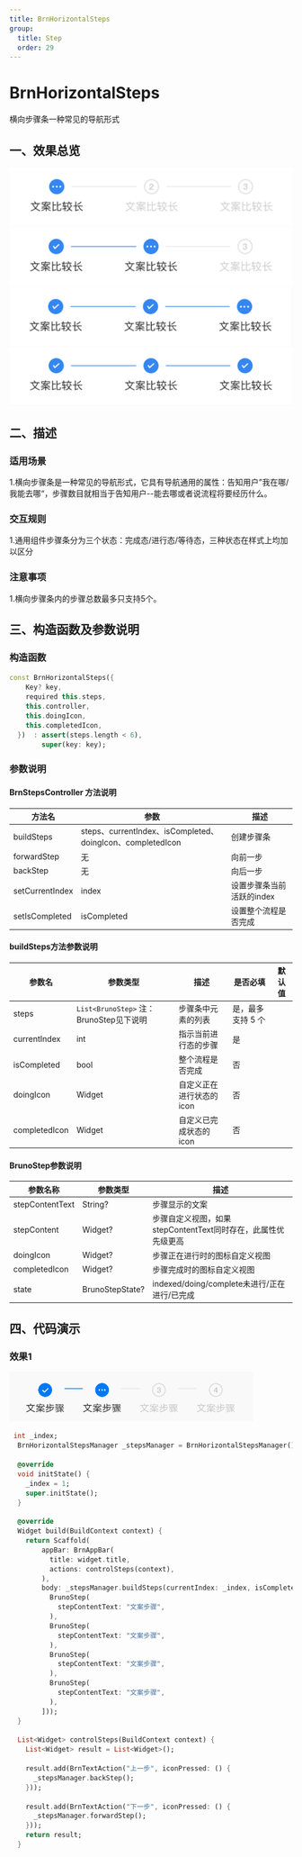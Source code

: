 ```yaml
---
title: BrnHorizontalSteps
group:
  title: Step
  order: 29
---
```



# BrnHorizontalSteps


横向步骤条一种常见的导航形式

## 一、效果总览

<img src="./img/BrnHorizontalSteps1.jpg" style="zoom:50%;" /><img src="./img/BrnHorizontalSteps2.jpg" style="zoom:50%;" /><img src="./img/BrnHorizontalSteps3.jpg" style="zoom:50%;" /><img src="./img/BrnHorizontalSteps4.jpg" style="zoom:50%;" />

## 二、描述

### 适用场景

1.横向步骤条是一种常见的导航形式，它具有导航通用的属性：告知用户”我在哪/我能去哪“，步骤数目就相当于告知用户--能去哪或者说流程将要经历什么。

### 交互规则

1.通用组件步骤条分为三个状态：完成态/进行态/等待态，三种状态在样式上均加以区分

### **注意事项**

1.横向步骤条内的步骤总数最多只支持5个。

## 三、构造函数及参数说明

### 构造函数

```dart
const BrnHorizontalSteps({
    Key? key,
    required this.steps,
    this.controller,
    this.doingIcon,
    this.completedIcon,
  })  : assert(steps.length < 6),
        super(key: key);
```

### 参数说明

#### BrnStepsController 方法说明

| **方法名** | **参数** | **描述** |
| --- | --- | --- |
| buildSteps | steps、currentIndex、isCompleted、doingIcon、completedIcon | 创建步骤条 |
| forwardStep | 无 | 向前一步 |
| backStep | 无 | 向后一步 |
| setCurrentIndex | index | 设置步骤条当前活跃的index |
| setIsCompleted | isCompleted | 设置整个流程是否完成 |

#### buildSteps方法参数说明

| **参数名** | **参数类型** | **描述** | **是否必填** | **默认值** |
| --- | --- | --- | --- | --- |
| steps | `List<BrunoStep>` 注：BrunoStep见下说明 | 步骤条中元素的列表 | 是，最多支持 5 个 |  |
| currentIndex | int | 指示当前进行态的步骤 | 是 |  |
| isCompleted | bool | 整个流程是否完成 | 否 |  |
| doingIcon | Widget | 自定义正在进行状态的icon | 否 |  |
| completedIcon | Widget | 自定义已完成状态的icon | 否 |  |

#### BrunoStep参数说明

| 参数名称 | 参数类型 | 描述 |
| --- | --- | --- |
| stepContentText | String? | 步骤显示的文案 |
| stepContent | Widget? | 步骤自定义视图，如果stepContentText同时存在，此属性优先级更高 |
| doingIcon | Widget? | 步骤正在进行时的图标自定义视图 |
| completedIcon | Widget? | 步骤完成时的图标自定义视图 |
| state | BrunoStepState? | indexed/doing/complete未进行/正在进行/已完成 |

## 四、代码演示

### 效果1

![](img/BrnHorizontalSteps5.png)



```dart
 int _index;
  BrnHorizontalStepsManager _stepsManager = BrnHorizontalStepsManager();

  @override
  void initState() {
    _index = 1;
    super.initState();
  }

  @override
  Widget build(BuildContext context) {
    return Scaffold(
        appBar: BrnAppBar(
          title: widget.title,
          actions: controlSteps(context),
        ),
        body: _stepsManager.buildSteps(currentIndex: _index, isCompleted: false, steps: <BrunoStep>[
          BrunoStep(
            stepContentText: "文案步骤",
          ),
          BrunoStep(
            stepContentText: "文案步骤",
          ),
          BrunoStep(
            stepContentText: "文案步骤",
          ),
          BrunoStep(
            stepContentText: "文案步骤",
          ),
        ]));
  }

  List<Widget> controlSteps(BuildContext context) {
    List<Widget> result = List<Widget>();

    result.add(BrnTextAction("上一步", iconPressed: () {
      _stepsManager.backStep();
    }));

    result.add(BrnTextAction("下一步", iconPressed: () {
      _stepsManager.forwardStep();
    }));
    return result;
  }
```
